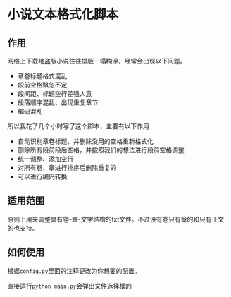 # 小说文本格式化脚本

## 作用

网络上下载地盗版小说往往排版一塌糊涂，经常会出现以下问题。

- 章卷标题格式混乱
- 段前空格飘忽不定
- 段间距、标题空行差强人意
- 段落顺序混乱、出现重复章节
- 编码混乱

所以我花了几个小时写了这个脚本，主要有以下作用

- 自动识别章卷标题，并删除没用的空格重新格式化
- 删除所有段前段后空格，并按照我们的想法进行段前空格调整
- 统一调整、添加空行
- 对所有卷、章进行排序后删除重复的
- 可以进行编码转换

## 适用范围

原则上用来调整具有卷-章-文字结构的txt文件。不过没有卷只有章的和只有正文的也支持。

## 如何使用

根据`config.py`里面的注释更改为你想要的配置。

直接运行`python main.py`会弹出文件选择框的